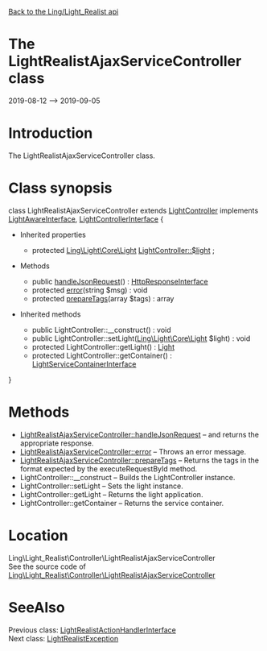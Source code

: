 [Back to the Ling/Light_Realist api](https://github.com/lingtalfi/Light_Realist/blob/master/doc/api/Ling/Light_Realist.md)



The LightRealistAjaxServiceController class
================
2019-08-12 --> 2019-09-05






Introduction
============

The LightRealistAjaxServiceController class.



Class synopsis
==============


class <span class="pl-k">LightRealistAjaxServiceController</span> extends [LightController](https://github.com/lingtalfi/Light/blob/master/doc/api/Ling/Light/Controller/LightController.md) implements [LightAwareInterface](https://github.com/lingtalfi/Light/blob/master/doc/api/Ling/Light/Core/LightAwareInterface.md), [LightControllerInterface](https://github.com/lingtalfi/Light/blob/master/doc/api/Ling/Light/Controller/LightControllerInterface.md) {

- Inherited properties
    - protected [Ling\Light\Core\Light](https://github.com/lingtalfi/Light/blob/master/doc/api/Ling/Light/Core/Light.md) [LightController::$light](#property-light) ;

- Methods
    - public [handleJsonRequest](https://github.com/lingtalfi/Light_Realist/blob/master/doc/api/Ling/Light_Realist/Controller/LightRealistAjaxServiceController/handleJsonRequest.md)() : [HttpResponseInterface](https://github.com/lingtalfi/Light/blob/master/doc/api/Ling/Light/Http/HttpResponseInterface.md)
    - protected [error](https://github.com/lingtalfi/Light_Realist/blob/master/doc/api/Ling/Light_Realist/Controller/LightRealistAjaxServiceController/error.md)(string $msg) : void
    - protected [prepareTags](https://github.com/lingtalfi/Light_Realist/blob/master/doc/api/Ling/Light_Realist/Controller/LightRealistAjaxServiceController/prepareTags.md)(array $tags) : array

- Inherited methods
    - public LightController::__construct() : void
    - public LightController::setLight([Ling\Light\Core\Light](https://github.com/lingtalfi/Light/blob/master/doc/api/Ling/Light/Core/Light.md) $light) : void
    - protected LightController::getLight() : [Light](https://github.com/lingtalfi/Light/blob/master/doc/api/Ling/Light/Core/Light.md)
    - protected LightController::getContainer() : [LightServiceContainerInterface](https://github.com/lingtalfi/Light/blob/master/doc/api/Ling/Light/ServiceContainer/LightServiceContainerInterface.md)

}






Methods
==============

- [LightRealistAjaxServiceController::handleJsonRequest](https://github.com/lingtalfi/Light_Realist/blob/master/doc/api/Ling/Light_Realist/Controller/LightRealistAjaxServiceController/handleJsonRequest.md) &ndash; and returns the appropriate response.
- [LightRealistAjaxServiceController::error](https://github.com/lingtalfi/Light_Realist/blob/master/doc/api/Ling/Light_Realist/Controller/LightRealistAjaxServiceController/error.md) &ndash; Throws an error message.
- [LightRealistAjaxServiceController::prepareTags](https://github.com/lingtalfi/Light_Realist/blob/master/doc/api/Ling/Light_Realist/Controller/LightRealistAjaxServiceController/prepareTags.md) &ndash; Returns the tags in the format expected by the executeRequestById method.
- LightController::__construct &ndash; Builds the LightController instance.
- LightController::setLight &ndash; Sets the light instance.
- LightController::getLight &ndash; Returns the light application.
- LightController::getContainer &ndash; Returns the service container.





Location
=============
Ling\Light_Realist\Controller\LightRealistAjaxServiceController<br>
See the source code of [Ling\Light_Realist\Controller\LightRealistAjaxServiceController](https://github.com/lingtalfi/Light_Realist/blob/master/Controller/LightRealistAjaxServiceController.php)



SeeAlso
==============
Previous class: [LightRealistActionHandlerInterface](https://github.com/lingtalfi/Light_Realist/blob/master/doc/api/Ling/Light_Realist/ActionHandler/LightRealistActionHandlerInterface.md)<br>Next class: [LightRealistException](https://github.com/lingtalfi/Light_Realist/blob/master/doc/api/Ling/Light_Realist/Exception/LightRealistException.md)<br>
